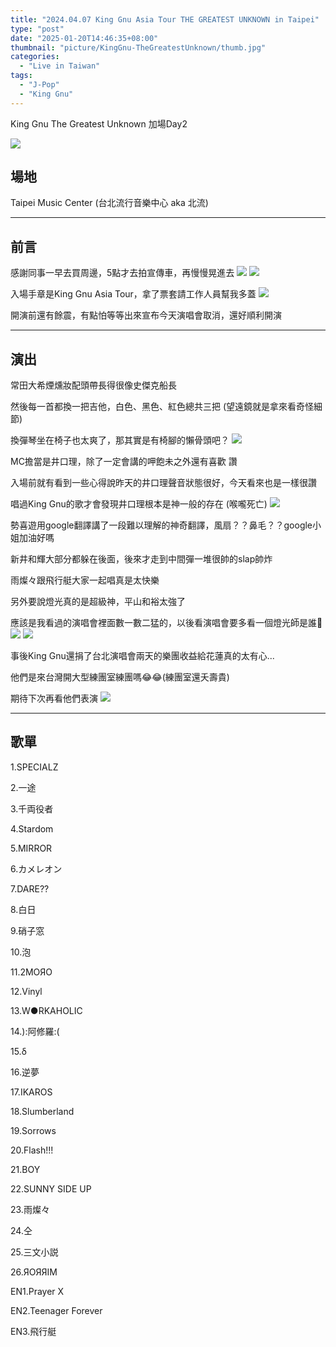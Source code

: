 ```yaml
---
title: "2024.04.07 King Gnu Asia Tour THE GREATEST UNKNOWN in Taipei"
type: "post"
date: "2025-01-20T14:46:35+08:00"
thumbnail: "picture/KingGnu-TheGreatestUnknown/thumb.jpg"
categories:
  - "Live in Taiwan"
tags:
  - "J-Pop"
  - "King Gnu"
---
```


King Gnu The Greatest Unknown 加場Day2

<!--more-->

![](/picture/KingGnu-TheGreatestUnknown/thumb.jpg)

## 場地

Taipei Music Center (台北流行音樂中心 aka 北流)

---

## 前言

感謝同事一早去買周邊，5點才去拍宣傳車，再慢慢晃進去
![](/picture/KingGnu-TheGreatestUnknown/1.jpg)
![](/picture/KingGnu-TheGreatestUnknown/2.jpg)

入場手章是King Gnu Asia Tour，拿了票套請工作人員幫我多蓋
![](/picture/KingGnu-TheGreatestUnknown/3.jpg)

開演前還有餘震，有點怕等等出來宣布今天演唱會取消，還好順利開演

---

## 演出

常田大希煙燻妝配頭帶長得很像史傑克船長

然後每一首都換一把吉他，白色、黑色、紅色總共三把 (望遠鏡就是拿來看奇怪細節)

換彈琴坐在椅子也太爽了，那其實是有椅腳的懶骨頭吧？
![](/picture/KingGnu-TheGreatestUnknown/4.jpg)

MC擔當是井口理，除了一定會講的呷飽未之外還有喜歡 讚

入場前就有看到一些心得說昨天的井口理聲音狀態很好，今天看來也是一樣很讚

唱過King Gnu的歌才會發現井口理根本是神一般的存在 (喉嚨死亡)
![](/picture/KingGnu-TheGreatestUnknown/5.jpg)

勢喜遊用google翻譯講了一段難以理解的神奇翻譯，風扇？？鼻毛？？google小姐加油好嗎

新井和輝大部分都躲在後面，後來才走到中間彈一堆很帥的slap帥炸

雨燦々跟飛行艇大家一起唱真是太快樂

另外要說燈光真的是超級神，平山和裕太強了

應該是我看過的演唱會裡面數一數二猛的，以後看演唱會要多看一個燈光師是誰🤣
![](/picture/KingGnu-TheGreatestUnknown/6.jpg)
![](/picture/KingGnu-TheGreatestUnknown/7.jpg)

事後King Gnu還捐了台北演唱會兩天的樂團收益給花蓮真的太有心... 

他們是來台灣開大型練團室練團嗎😂😂(練團室還夭壽貴)

期待下次再看他們表演
![](/picture/KingGnu-TheGreatestUnknown/8.jpg)

---

## 歌單
1.SPECIALZ

2.一途

3.千両役者

4.Stardom

5.MIRROR

6.カメレオン

7.DARE??

8.白日

9.硝子窓

10.泡

11.2ΜΟЯΟ

12.Vinyl

13.W●RKAHOLIC

14.):阿修羅:(

15.δ

16.逆夢

17.IKAROS

18.Slumberland

19.Sorrows

20.Flash!!!

21.BOY

22.SUNNY SIDE UP

23.雨燦々

24.仝

25.三文小説

26.ЯOЯЯIM

EN1.Prayer X

EN2.Teenager Forever

EN3.飛行艇
